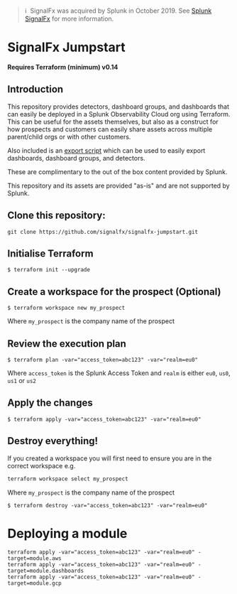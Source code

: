 >ℹ️&nbsp;&nbsp;SignalFx was acquired by Splunk in October 2019. See [Splunk SignalFx](https://www.splunk.com/en_us/investor-relations/acquisitions/signalfx.html) for more information.

# SignalFx Jumpstart
**Requires Terraform (minimum) v0.14**

## Introduction
This repository provides detectors, dashboard groups, and dashboards that can easily be deployed in a Splunk Observability Cloud org using Terraform. This can be useful for the assets themselves, but also as a construct for how prospects and customers can easily share assets across multiple parent/child orgs or with other customers.

Also included is an [export script](./export_script) which can be used to easily export dashboards, dashboard groups, and detectors.

These are complimentary to the out of the box content provided by Splunk.

This repository and its assets are provided "as-is" and are not supported by Splunk.

## Clone this repository:

`git clone https://github.com/signalfx/signalfx-jumpstart.git`

## Initialise Terraform

```
$ terraform init --upgrade
```

## Create a workspace for the prospect (Optional)

```
$ terraform workspace new my_prospect
```
Where `my_prospect` is the company name of the prospect

## Review the execution plan

```
$ terraform plan -var="access_token=abc123" -var="realm=eu0"
```

Where `access_token` is the Splunk Access Token and `realm` is either `eu0`, `us0`, `us1` or `us2`

## Apply the changes

```
$ terraform apply -var="access_token=abc123" -var="realm=eu0"
```

## Destroy everything!

If you created a workspace you will first need to ensure you are in the correct workspace e.g.

```bash
terraform workspace select my_prospect
```

Where `my_prospect` is the company name of the prospect

```
$ terraform destroy -var="access_token=abc123" -var="realm=eu0"
```

# Deploying a module

```
terraform apply -var="access_token=abc123" -var="realm=eu0" -target=module.aws
terraform apply -var="access_token=abc123" -var="realm=eu0" -target=module.dashboards
terraform apply -var="access_token=abc123" -var="realm=eu0" -target=module.gcp
```
